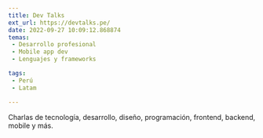```yaml
---
title: Dev Talks
ext_url: https://devtalks.pe/
date: 2022-09-27 10:09:12.868874
temas:
 - Desarrollo profesional
 - Mobile app dev
 - Lenguajes y frameworks

tags:
 - Perú
 - Latam

---
```


Charlas de tecnología, desarrollo, diseño, programación, frontend, backend, mobile y más.

    